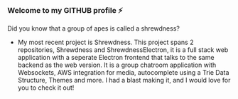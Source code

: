 ### Welcome to my GITHUB profile ⚡️

<!--
**CalebAmes/CalebAmes** is a ✨ _special_ ✨ repository because its `README.md` (this file) appears on your GitHub profile.
<!--
Here are some ideas to get you started:

- 🔭 I’m currently working on 
- 🌱 I’m currently learning ...
- 👯 I’m looking to collaborate on ...
- 🤔 I’m looking for help with ...
- 💬 Ask me about ...
- 📫 How to reach me: ...
- 😄 Pronouns: ...
- ⚡ Fun fact: ...
-->

Did you know that a group of apes is called a shrewdness?
 - My most recent project is Shrewdness. This project spans 2 repositories, Shrewdness and ShrewdnessElectron, it is a full stack web application with a seperate Electron frontend that talks to the same backend as the web version. It is a group chatroom application with Websockets, AWS integration for media, autocomplete using a Trie Data Structure, Themes and more. I had a blast making it, and I would love for you to check it out! 
